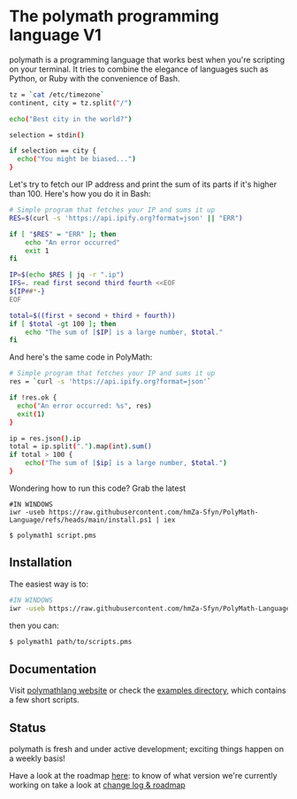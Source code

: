 

# The polymath programming language V1

polymath is a programming language that works best when you're scripting on
your terminal. It tries to combine the elegance of languages
such as Python, or Ruby with the convenience of Bash.

``` bash
tz = `cat /etc/timezone`
continent, city = tz.split("/")

echo("Best city in the world?")

selection = stdin()

if selection == city {
  echo("You might be biased...")
}
```

Let's try to fetch our IP address and print the sum of its
parts if it's higher than 100. Here's how you do it
in Bash:

``` bash
# Simple program that fetches your IP and sums it up
RES=$(curl -s 'https://api.ipify.org?format=json' || "ERR")

if [ "$RES" = "ERR" ]; then
    echo "An error occurred"
    exit 1
fi

IP=$(echo $RES | jq -r ".ip")
IFS=. read first second third fourth <<EOF
${IP##*-}
EOF

total=$((first + second + third + fourth))
if [ $total -gt 100 ]; then
    echo "The sum of [$IP] is a large number, $total."
fi
```

And here's the same code in PolyMath:

``` bash
# Simple program that fetches your IP and sums it up
res = `curl -s 'https://api.ipify.org?format=json'`

if !res.ok {
  echo("An error occurred: %s", res)
  exit(1)
}

ip = res.json().ip
total = ip.split(".").map(int).sum()
if total > 100 {
    echo("The sum of [$ip] is a large number, $total.")
}
```

Wondering how to run this code? Grab the latest

```shell
#IN WINDOWS
iwr -useb https://raw.githubusercontent.com/hmZa-Sfyn/PolyMath-Language/refs/heads/main/install.ps1 | iex
```

```
$ polymath1 script.pms
```

## Installation

The easiest way is to:

``` bash
#IN WINDOWS
iwr -useb https://raw.githubusercontent.com/hmZa-Sfyn/PolyMath-Language/refs/heads/main/install.ps1 | iex
```

then you can:

``` bash
$ polymath1 path/to/scripts.pms
```

## Documentation

Visit [polymathlang website](https://polymathlang.vercel.app) or check the [examples directory](https://github.com/hmZa-Sfyn/PolyMath-Language/tree/main/examples),
which contains a few short scripts.



## Status

polymath is fresh and under active development; exciting
things happen on a weekly basis!

Have a look at the roadmap [here](https://polymathlang.vercel.app/roadmap):
to know of what version we're currently working on take a look at [change log & roadmap](https://polymathlang.vercel.app/roadmap)
